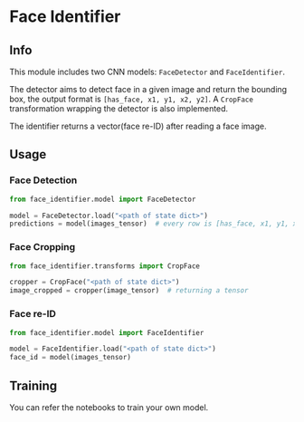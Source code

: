 # Face Identifier

## Info

This module includes two CNN models: `FaceDetector` and `FaceIdentifier`.

The detector aims to detect face in a given image and return the bounding box, the output format is `[has_face, x1, y1, x2, y2]`. A `CropFace` transformation wrapping the detector is also implemented.

The identifier returns a vector(face re-ID) after reading a face image.

## Usage

### Face Detection

```python
from face_identifier.model import FaceDetector

model = FaceDetector.load("<path of state dict>")
predictions = model(images_tensor)  # every row is [has_face, x1, y1, x2, y2]
```

### Face Cropping

```python
from face_identifier.transforms import CropFace

cropper = CropFace("<path of state dict>")
image_cropped = cropper(image_tensor)  # returning a tensor
```

### Face re-ID

```python
from face_identifier.model import FaceIdentifier

model = FaceIdentifier.load("<path of state dict>")
face_id = model(images_tensor)
```

## Training

You can refer the notebooks to train your own model.

